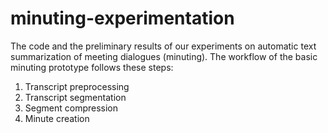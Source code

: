# minuting-experimentation
The code and the preliminary results of our experiments on automatic text summarization of meeting dialogues (minuting). The workflow of the basic minuting prototype follows these steps:

1. Transcript preprocessing
2. Transcript segmentation
3. Segment compression
4. Minute creation
